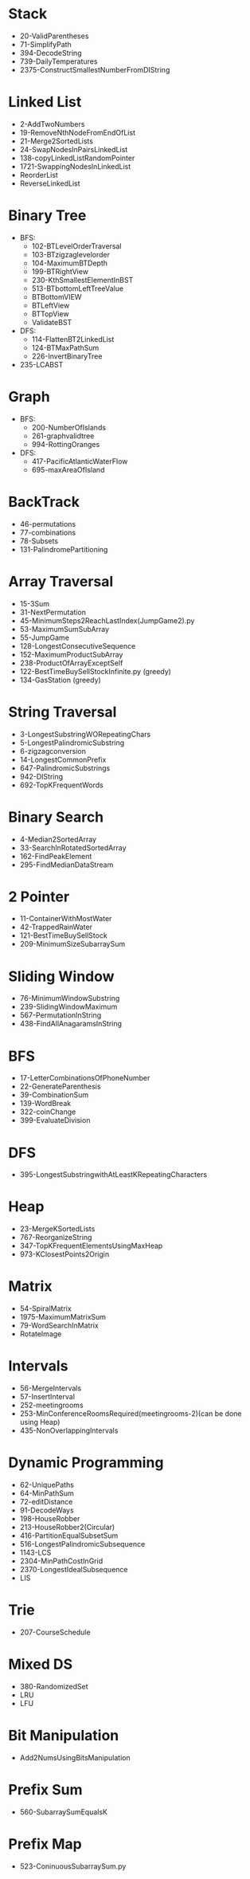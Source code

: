 # Stack
- 20-ValidParentheses
- 71-SimplifyPath
- 394-DecodeString
- 739-DailyTemperatures
- 2375-ConstructSmallestNumberFromDIString

# Linked List
- 2-AddTwoNumbers
- 19-RemoveNthNodeFromEndOfList
- 21-Merge2SortedLists
- 24-SwapNodesInPairsLinkedList
- 138-copyLinkedListRandomPointer
- 1721-SwappingNodesInLinkedList
- ReorderList
- ReverseLinkedList

# Binary Tree
- BFS:
    - 102-BTLevelOrderTraversal
    - 103-BTzigzaglevelorder
    - 104-MaximumBTDepth
    - 199-BTRightView
    - 230-KthSmallestElementInBST
    - 513-BTbottomLeftTreeValue
    - BTBottomVIEW
    - BTLeftView
    - BTTopView
    - ValidateBST
- DFS:
    - 114-FlattenBT2LinkedList
    - 124-BTMaxPathSum
    - 226-InvertBinaryTree
- 235-LCABST

# Graph
- BFS:
    - 200-NumberOfIslands
    - 261-graphvalidtree
    - 994-RottingOranges
- DFS:
    - 417-PacificAtlanticWaterFlow
    - 695-maxAreaOfIsland

# BackTrack
- 46-permutations
- 77-combinations
- 78-Subsets
- 131-PalindromePartitioning

# Array Traversal
- 15-3Sum
- 31-NextPermutation
- 45-MinimumSteps2ReachLastIndex(JumpGame2).py
- 53-MaximumSumSubArray
- 55-JumpGame
- 128-LongestConsecutiveSequence
- 152-MaximumProductSubArray
- 238-ProductOfArrayExceptSelf
- 122-BestTimeBuySellStockInfinite.py (greedy)
- 134-GasStation (greedy)

# String Traversal
- 3-LongestSubstringWORepeatingChars
- 5-LongestPalindromicSubstring
- 6-zigzagconversion
- 14-LongestCommonPrefix
- 647-PalindromicSubstrings
- 942-DIString
- 692-TopKFrequentWords

# Binary Search
- 4-Median2SortedArray
- 33-SearchInRotatedSortedArray
- 162-FindPeakElement
- 295-FindMedianDataStream

# 2 Pointer
- 11-ContainerWithMostWater
- 42-TrappedRainWater
- 121-BestTimeBuySellStock
- 209-MinimumSizeSubarraySum

# Sliding Window
- 76-MinimumWindowSubstring
- 239-SlidingWindowMaximum
- 567-PermutationInString
- 438-FindAllAnagaramsInString

# BFS
- 17-LetterCombinationsOfPhoneNumber
- 22-GenerateParenthesis
- 39-CombinationSum
- 139-WordBreak
- 322-coinChange
- 399-EvaluateDivision

# DFS
- 395-LongestSubstringwithAtLeastKRepeatingCharacters

# Heap
- 23-MergeKSortedLists
- 767-ReorganizeString
- 347-TopKFrequentElementsUsingMaxHeap
- 973-KClosestPoints2Origin

# Matrix
- 54-SpiralMatrix
- 1975-MaximumMatrixSum
- 79-WordSearchInMatrix
- RotateImage

# Intervals
- 56-MergeIntervals
- 57-InsertInterval
- 252-meetingrooms
- 253-MinConferenceRoomsRequired(meetingrooms-2)(can be done using Heap)
- 435-NonOverlappingIntervals

# Dynamic Programming
- 62-UniquePaths
- 64-MinPathSum
- 72-editDistance
- 91-DecodeWays
- 198-HouseRobber
- 213-HouseRobber2(Circular)
- 416-PartitionEqualSubsetSum
- 516-LongestPalindromicSubsequence
- 1143-LCS
- 2304-MinPathCostInGrid
- 2370-LongestIdealSubsequence
- LIS

# Trie
- 207-CourseSchedule

# Mixed DS
- 380-RandomizedSet
- LRU
- LFU

# Bit Manipulation
- Add2NumsUsingBitsManipulation

# Prefix Sum
- 560-SubarraySumEqualsK

# Prefix Map
- 523-ConinuousSubarraySum.py